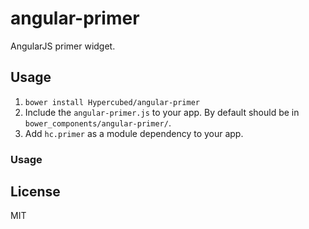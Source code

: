 # angular-primer
AngularJS primer widget.

## Usage
1. `bower install Hypercubed/angular-primer`
2. Include the `angular-primer.js` to your app.  By default should be in `bower_components/angular-primer/`.
4. Add `hc.primer` as a module dependency to your app.

### Usage

## License
MIT
